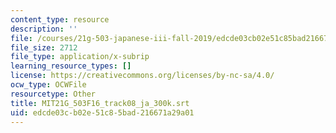 ```yaml
---
content_type: resource
description: ''
file: /courses/21g-503-japanese-iii-fall-2019/edcde03cb02e51c85bad216671a29a01_MIT21G_503F16_track08_ja_300k.srt
file_size: 2712
file_type: application/x-subrip
learning_resource_types: []
license: https://creativecommons.org/licenses/by-nc-sa/4.0/
ocw_type: OCWFile
resourcetype: Other
title: MIT21G_503F16_track08_ja_300k.srt
uid: edcde03c-b02e-51c8-5bad-216671a29a01
---
```


